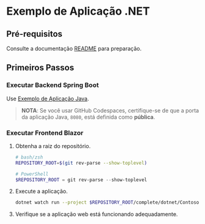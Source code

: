 # Exemplo de Aplicação .NET

## Pré-requisitos

Consulte a documentação [README](../../README.md) para preparação.

## Primeiros Passos

### Executar Backend Spring Boot

Use [Exemplo de Aplicação Java](../java/).

> **NOTA**: Se você usar GitHub Codespaces, certifique-se de que a porta da aplicação Java, `8080`, está definida como **pública**.

### Executar Frontend Blazor

1. Obtenha a raiz do repositório.

    ```bash
    # bash/zsh
    REPOSITORY_ROOT=$(git rev-parse --show-toplevel)
    ```

    ```powershell
    # PowerShell
    $REPOSITORY_ROOT = git rev-parse --show-toplevel
    ```

1. Execute a aplicação.

    ```bash
    dotnet watch run --project $REPOSITORY_ROOT/complete/dotnet/Contoso.BlazorApp
    ```

1. Verifique se a aplicação web está funcionando adequadamente.